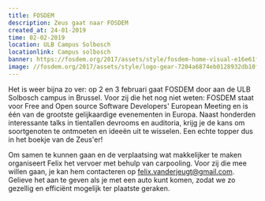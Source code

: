 ```yaml
---
title: FOSDEM
description: Zeus gaat naar FOSDEM
created_at: 24-01-2019
time: 02-02-2019
location: ULB Campus Solbosch
locationlink: Campus solbosch
banner: https://fosdem.org/2017/assets/style/fosdem-home-visual-e16e61f851e13e834abcc31fddc09ddbc7a63a5b29147ae506e9c954e0173089.jpg
image: //fosdem.org/2017/assets/style/logo-gear-7204a6874eb0128932db10ff4030910401ac06f4e907f8b4a40da24ba592b252.png
---
```

Het is weer bijna zo ver: op 2 en 3 februari gaat FOSDEM door aan de ULB Solbosch campus in Brussel. Voor zij die het nog niet weten: FOSDEM staat voor Free and Open source Software Developers' European Meeting en is één van de grootste gelijkaardige evenementen in Europa. Naast honderden interessante talks in tientallen devrooms en auditoria, krijg je de kans om soortgenoten te ontmoeten en ideeën uit te wisselen. Een echte topper dus in het boekje van de Zeus'er!

Om samen te kunnen gaan en de verplaatsing wat makkelijker te maken organiseert Felix het vervoer met behulp van carpooling. Voor zij die mee willen gaan, je kan hem contacteren op [felix.vanderjeugt@gmail.com](). Gelieve het aan te geven als je met een auto kunt komen, zodat we zo gezellig en efficiënt mogelijk ter plaatste geraken.
